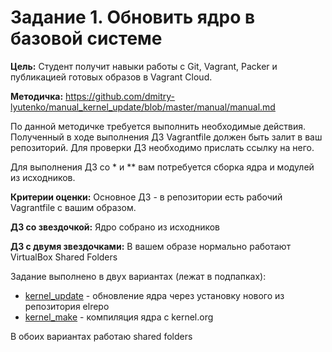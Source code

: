 # Задание 1. Обновить ядро в базовой системе

**Цель:** Студент получит навыки работы с Git, Vagrant, Packer и публикацией готовых образов в Vagrant Cloud.

**Методичка:** https://github.com/dmitry-lyutenko/manual_kernel_update/blob/master/manual/manual.md

По данной методичке требуется выполнить необходимые действия. Полученный в ходе выполнения ДЗ Vagrantfile должен быть залит в ваш репозиторий. Для проверки ДЗ необходимо прислать ссылку на него.

Для выполнения ДЗ со * и ** вам потребуется сборка ядра и модулей из исходников.

**Критерии оценки:** Основное ДЗ - в репозитории есть рабочий Vagrantfile с вашим образом.

**ДЗ со звездочкой:** Ядро собрано из исходников

**ДЗ с двумя звездочками:** В вашем образе нормально работают VirtualBox Shared Folders

Задание выполнено в двух вариантах (лежат в подпапках):

* [kernel_update](https://github.com/jekys13/otus-linux/tree/master/homework1/kernel_update) - обновление ядра через установку нового из репозитория elrepo
* [kernel_make](https://github.com/jekys13/otus-linux/tree/master/homework1/kernel_make) - компиляция ядра с kernel.org

В обоих вариантах работаю shared folders
